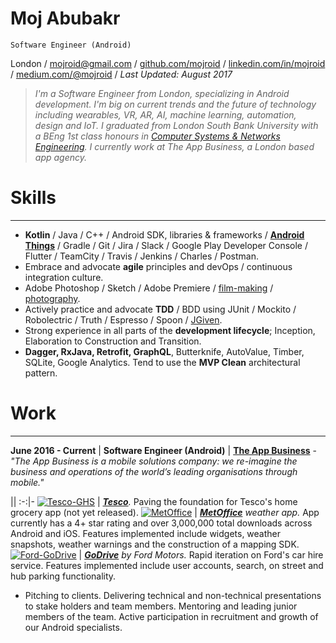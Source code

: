 # Moj Abubakr

    Software Engineer (Android)

London / [mojroid@gmail.com](mailto:mojroid@gmail.com) / [github.com/mojroid](https://github.com/MojRoid) / [linkedin.com/in/mojroid](https://www.linkedin.com/in/mojroid) / [medium.com/@mojroid](https://medium.com/@mojroid) / *Last Updated: August 2017*

> *I'm a Software Engineer from London, specializing in Android development. I'm big on current trends and the future of technology including wearables, VR, AR, AI, machine learning, automation, design and IoT. I graduated from London South Bank University with a BEng 1st class honours in [Computer Systems & Networks Engineering](https://www.lsbu.ac.uk/courses/course-finder/computer-systems-networks-beng-hons). I currently work at The App Business, a London based app agency.*

# Skills #
---

- **Kotlin** / Java / C++ / Android SDK, libraries & frameworks / **[Android Things](https://medium.com/@mojroid/the-quick-and-simple-guide-to-android-things-6592636e772f)** / Gradle / Git / Jira / Slack / Google Play Developer Console / Flutter / TeamCity / Travis / Jenkins / Charles / Postman.
- Embrace and advocate **agile** principles and devOps / continuous integration culture.
- Adobe Photoshop / Sketch / Adobe Premiere / [film-making](https://www.youtube.com/watch?v=dLm-860kFT8) / [photography](http://moj-a.tumblr.com/).
- Actively practice and advocate **TDD**  / BDD using JUnit / Mockito / Robolectric / Truth / Espresso / Spoon / [JGiven](https://medium.com/@mojroid/quick-and-simple-overview-to-ui-automation-on-android-a4d5398482e4).
- Strong experience in all parts of the **development lifecycle**; Inception, Elaboration to Construction and Transition.
- **Dagger, RxJava, Retrofit,  GraphQL**, Butterknife, AutoValue, Timber, SQLite, Google Analytics. Tend to use the **MVP Clean** architectural pattern.

# Work #
---

**June 2016 - Current** | **Software Engineer (Android)** | [**The App Business**](http://www.theappbusiness.com/) - *"The App Business is a mobile solutions company: we re-imagine the business and operations of the world’s leading organisations through mobile."*

||
:-:|-
[![Tesco-GHS](http://i.imgur.com/LgV0JkL.png)](https://www.tesco.com) | *[**Tesco**](https://www.tesco.com).* Paving the foundation for Tesco's home grocery app (not yet released).
[![MetOffice](http://i.imgur.com/H9a0eGP.png)](https://play.google.com/store/apps/details?id=uk.gov.metoffice.weather.android) | *[**MetOffice**](https://play.google.com/store/apps/details?id=uk.gov.metoffice.weather.android) weather app.* App currently has a 4+ star rating and over 3,000,000 total downloads across Android and iOS. Features implemented include widgets, weather snapshots, weather warnings and the construction of a mapping SDK.
[![Ford-GoDrive](http://i.imgur.com/RWv70Mw.png)](https://play.google.com/store/apps/details?id=com.ford.godrive) | *[**GoDrive**](https://play.google.com/store/apps/details?id=com.ford.godrive) by Ford Motors.* Rapid iteration on Ford's car hire service. Features implemented include user accounts, search, on street and hub parking functionality.

- Pitching to clients. Delivering technical and non-technical presentations to stake holders and team members. Mentoring and leading junior members of the team. Active participation in recruitment and growth of our Android specialists.